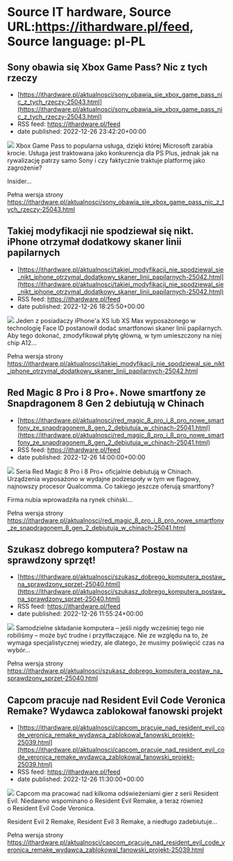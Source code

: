 # Source IT hardware, Source URL:https://ithardware.pl/feed, Source language: pl-PL

## Sony obawia się Xbox Game Pass? Nic z tych rzeczy
 - [https://ithardware.pl/aktualnosci/sony_obawia_sie_xbox_game_pass_nic_z_tych_rzeczy-25043.html](https://ithardware.pl/aktualnosci/sony_obawia_sie_xbox_game_pass_nic_z_tych_rzeczy-25043.html)
 - RSS feed: https://ithardware.pl/feed
 - date published: 2022-12-26 23:42:20+00:00

<img src="https://ithardware.pl/artykuly/min/25043_1.jpg" />            Xbox Game Pass to popularna usługa, dzięki kt&oacute;rej Microsoft zarabia krocie. Usługa jest traktowana jako konkurencja dla PS Plus, jednak jak na rywalizację patrzy samo Sony i czy faktycznie traktuje platformę jako zagrożenie?

Insider...
            <p>Pełna wersja strony <a href="https://ithardware.pl/aktualnosci/sony_obawia_sie_xbox_game_pass_nic_z_tych_rzeczy-25043.html">https://ithardware.pl/aktualnosci/sony_obawia_sie_xbox_game_pass_nic_z_tych_rzeczy-25043.html</a></p>

## Takiej modyfikacji nie spodziewał się nikt. iPhone otrzymał dodatkowy skaner linii papilarnych
 - [https://ithardware.pl/aktualnosci/takiej_modyfikacji_nie_spodziewal_sie_nikt_iphone_otrzymal_dodatkowy_skaner_linii_papilarnych-25042.html](https://ithardware.pl/aktualnosci/takiej_modyfikacji_nie_spodziewal_sie_nikt_iphone_otrzymal_dodatkowy_skaner_linii_papilarnych-25042.html)
 - RSS feed: https://ithardware.pl/feed
 - date published: 2022-12-26 18:25:50+00:00

<img src="https://ithardware.pl/artykuly/min/25042_1.jpg" />            Jeden&nbsp;z posiadaczy iPhone'a XS lub XS Max wyposażonego&nbsp;w technologię Face ID postanowił dodać smartfonowi skaner linii papilarnych. Aby tego dokonać,&nbsp;zmodyfikował płytę gł&oacute;wną, w tym umieszczony na niej chip A12...
            <p>Pełna wersja strony <a href="https://ithardware.pl/aktualnosci/takiej_modyfikacji_nie_spodziewal_sie_nikt_iphone_otrzymal_dodatkowy_skaner_linii_papilarnych-25042.html">https://ithardware.pl/aktualnosci/takiej_modyfikacji_nie_spodziewal_sie_nikt_iphone_otrzymal_dodatkowy_skaner_linii_papilarnych-25042.html</a></p>

## Red Magic 8 Pro i 8 Pro+. Nowe smartfony ze Snapdragonem 8 Gen 2 debiutują w Chinach
 - [https://ithardware.pl/aktualnosci/red_magic_8_pro_i_8_pro_nowe_smartfony_ze_snapdragonem_8_gen_2_debiutuja_w_chinach-25041.html](https://ithardware.pl/aktualnosci/red_magic_8_pro_i_8_pro_nowe_smartfony_ze_snapdragonem_8_gen_2_debiutuja_w_chinach-25041.html)
 - RSS feed: https://ithardware.pl/feed
 - date published: 2022-12-26 14:00:00+00:00

<img src="https://ithardware.pl/artykuly/min/25041_1.jpg" />            Seria Red Magic 8 Pro i 8 Pro+ oficjalnie debiutują w Chinach. Urządzenia wyposażono w wydajne podzespoły w tym we flagowy, najnowszy procesor Qualcomma. Co takiego jeszcze oferują smartfony?

Firma&nbsp;nubia wprowadziła na rynek chiński...
            <p>Pełna wersja strony <a href="https://ithardware.pl/aktualnosci/red_magic_8_pro_i_8_pro_nowe_smartfony_ze_snapdragonem_8_gen_2_debiutuja_w_chinach-25041.html">https://ithardware.pl/aktualnosci/red_magic_8_pro_i_8_pro_nowe_smartfony_ze_snapdragonem_8_gen_2_debiutuja_w_chinach-25041.html</a></p>

## Szukasz dobrego komputera? Postaw na sprawdzony sprzęt!
 - [https://ithardware.pl/aktualnosci/szukasz_dobrego_komputera_postaw_na_sprawdzony_sprzet-25040.html](https://ithardware.pl/aktualnosci/szukasz_dobrego_komputera_postaw_na_sprawdzony_sprzet-25040.html)
 - RSS feed: https://ithardware.pl/feed
 - date published: 2022-12-26 11:55:24+00:00

<img src="https://ithardware.pl/artykuly/min/25040_1.jpg" />            Samodzielne składanie komputera &ndash; jeśli nigdy wcześniej tego nie robiliśmy &ndash; może być trudne i przytłaczające. Nie ze względu na to, że wymaga specjalistycznej wiedzy, ale dlatego, że musimy poświęcić czas na wyb&oacute;r...
            <p>Pełna wersja strony <a href="https://ithardware.pl/aktualnosci/szukasz_dobrego_komputera_postaw_na_sprawdzony_sprzet-25040.html">https://ithardware.pl/aktualnosci/szukasz_dobrego_komputera_postaw_na_sprawdzony_sprzet-25040.html</a></p>

## Capcom pracuje nad Resident Evil Code Veronica Remake? Wydawca zablokował fanowski projekt
 - [https://ithardware.pl/aktualnosci/capcom_pracuje_nad_resident_evil_code_veronica_remake_wydawca_zablokowal_fanowski_projekt-25039.html](https://ithardware.pl/aktualnosci/capcom_pracuje_nad_resident_evil_code_veronica_remake_wydawca_zablokowal_fanowski_projekt-25039.html)
 - RSS feed: https://ithardware.pl/feed
 - date published: 2022-12-26 11:30:00+00:00

<img src="https://ithardware.pl/artykuly/min/25039_1.jpg" />            Capcom ma pracować nad kilkoma odświeżeniami gier z serii Resident Evil. Niedawno wspominano o Resident Evil Remake, a teraz r&oacute;wnież o&nbsp;Resident Evil Code Veronica.

Resident Evil 2 Remake, Resident Evil 3 Remake, a niedługo zadebiutuje...
            <p>Pełna wersja strony <a href="https://ithardware.pl/aktualnosci/capcom_pracuje_nad_resident_evil_code_veronica_remake_wydawca_zablokowal_fanowski_projekt-25039.html">https://ithardware.pl/aktualnosci/capcom_pracuje_nad_resident_evil_code_veronica_remake_wydawca_zablokowal_fanowski_projekt-25039.html</a></p>

